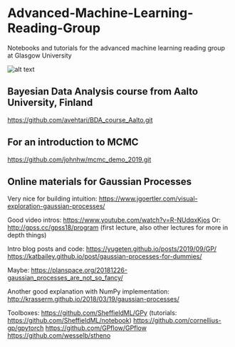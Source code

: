 # Advanced-Machine-Learning-Reading-Group
Notebooks and tutorials for the advanced machine learning reading group at Glasgow University

![alt text](https://imgs.xkcd.com/comics/frequentists_vs_bayesians.png)

## Bayesian Data Analysis course from Aalto University, Finland
https://github.com/avehtari/BDA_course_Aalto.git

## For an introduction to MCMC
https://github.com/johnhw/mcmc_demo_2019.git

## Online materials for Gaussian Processes

Very nice for building intuition:
https://www.jgoertler.com/visual-exploration-gaussian-processes/

Good video intros:
https://www.youtube.com/watch?v=R-NUdqxKjos
Or:
http://gpss.cc/gpss18/program (first lecture, also other lectures for more in depth things)

Intro blog posts and code:
https://yugeten.github.io/posts/2019/09/GP/
https://katbailey.github.io/post/gaussian-processes-for-dummies/

Maybe:
https://planspace.org/20181226-gaussian_processes_are_not_so_fancy/

Another good explanation with NumPy implementation: http://krasserm.github.io/2018/03/19/gaussian-processes/

Toolboxes:
https://github.com/SheffieldML/GPy (tutorials: https://github.com/SheffieldML/notebook)
https://github.com/cornellius-gp/gpytorch
https://github.com/GPflow/GPflow
https://github.com/wesselb/stheno
